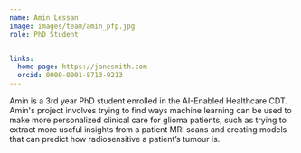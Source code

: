 ```yaml
---
name: Amin Lessan
image: images/team/amin_pfp.jpg
role: PhD Student


links:
  home-page: https://janesmith.com
  orcid: 0000-0001-8713-9213
---
```


Amin is a 3rd year PhD student enrolled in the AI-Enabled Healthcare CDT. Amin's project involves trying to find ways machine learning can be used to make more personalized clinical care for glioma patients, such as trying to extract more useful insights from a patient MRI scans and creating models that can predict how radiosensitive a patient’s tumour is.
